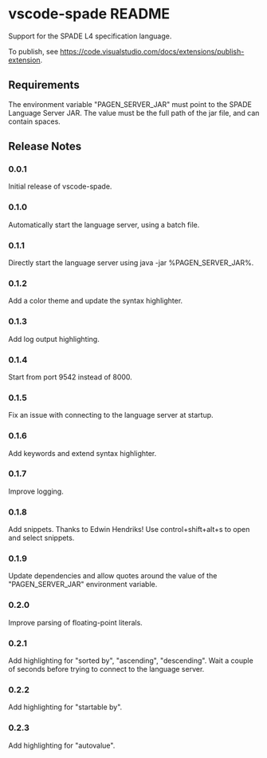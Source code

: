 # vscode-spade README

Support for the SPADE L4 specification language.

To publish, see https://code.visualstudio.com/docs/extensions/publish-extension.

## Requirements

The environment variable "PAGEN\_SERVER\_JAR" must point to the SPADE Language Server JAR. The value must be the full path of the jar file, and can contain spaces.

## Release Notes

### 0.0.1

Initial release of vscode-spade.

### 0.1.0

Automatically start the language server, using a batch file.

### 0.1.1

Directly start the language server using java -jar %PAGEN\_SERVER\_JAR%.

### 0.1.2

Add a color theme and update the syntax highlighter.

### 0.1.3

Add log output highlighting. 

### 0.1.4

Start from port 9542 instead of 8000.

### 0.1.5

Fix an issue with connecting to the language server at startup.

### 0.1.6

Add keywords and extend syntax highlighter.

### 0.1.7

Improve logging.

### 0.1.8

Add snippets. Thanks to Edwin Hendriks! Use control+shift+alt+s to open and select snippets. 

### 0.1.9

Update dependencies and allow quotes around the value of the "PAGEN\_SERVER\_JAR" environment variable.

### 0.2.0

Improve parsing of floating-point literals.

### 0.2.1

Add highlighting for "sorted by", "ascending", "descending".
Wait a couple of seconds before trying to connect to the language server.

### 0.2.2

Add highlighting for "startable by".

### 0.2.3

Add highlighting for "autovalue".
